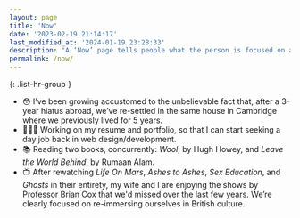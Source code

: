 ```yaml
---
layout: page
title: 'Now'
date: '2023-02-19 21:14:17'
last_modified_at: '2024-01-19 23:28:33'
description: "A ‘Now’ page tells people what the person is focused on at this point in their life. From an <a href='https://nownownow.com/about'>idea by Derek Sivers</a>."
permalink: /now/
---
```

{: .list-hr-group }
- 😳 I’ve been growing accustomed to the unbelievable fact that, after a 3-year hiatus abroad, we’ve re-settled in the same house in Cambridge where we previously lived for 5 years.
- 👨🏻‍💻 Working on my resume and portfolio, so that I can start seeking a day job back in web design/development.
- 📚 Reading two books, concurrently: *Wool*, by Hugh Howey, and *Leave the World Behind*, by Rumaan Alam.
- 📺 After rewatching _Life On Mars_, _Ashes to Ashes_, *Sex Education*, and _Ghosts_ in their entirety, my wife and I are enjoying the shows by Professor Brian Cox that we'd missed over the last few years. We’re clearly focused on re-immersing ourselves in British culture.